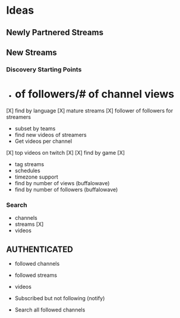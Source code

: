 Ideas
=====

## Newly Partnered Streams
## New Streams

### Discovery Starting Points
* # of followers/# of channel views
[X] find by language
[X] mature streams
[X] follower of followers for streamers
* subset by teams
* find new videos of streamers
* Get videos per channel

[X] top videos on twitch [X]
[X] find by game [X]

* tag streams
* schedules
* timezone support
* find by number of views (buffalowave)
* find by number of followers (buffalowave)

### Search
* channels
* streams [X]
* videos

## AUTHENTICATED
* followed channels
* followed streams
* videos

* Subscribed but not following (notify)
* Search all followed channels